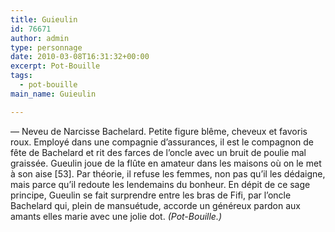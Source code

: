 ```yaml
---
title: Guieulin
id: 76671
author: admin
type: personnage
date: 2010-03-08T16:31:32+00:00
excerpt: Pot-Bouille
tags:
  - pot-bouille
main_name: Guieulin

---
```

— Neveu de Narcisse Bachelard. Petite figure blême, cheveux et favoris roux. Employé dans une compagnie d&rsquo;assurances, il est le compagnon de fête de Bachelard et rit des farces de l&rsquo;oncle avec un bruit de poulie mal graissée. Gueulin joue de la flûte en amateur dans les maisons où on le met à son aise [53]. Par théorie, il refuse les femmes, non pas qu&rsquo;il les dédaigne, mais parce qu&rsquo;il redoute les lendemains du bonheur. En dépit de ce sage principe, Gueulin se fait surprendre entre les bras de Fifi, par l&rsquo;oncle Bachelard qui, plein de mansuétude, accorde un généreux pardon aux amants elles marie avec une jolie dot. _(Pot-Bouille.)_